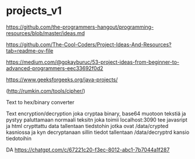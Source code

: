 # projects_v1

https://github.com/the-programmers-hangout/programming-resources/blob/master/ideas.md

https://github.com/The-Cool-Coders/Project-Ideas-And-Resources?tab=readme-ov-file

https://medium.com/@gokayburuc/53-project-ideas-from-beginner-to-advanced-programmers-eec33692f0d2

https://www.geeksforgeeks.org/java-projects/

(http://rumkin.com/tools/cipher/)

Text to hex/binary converter

Text encryption/decryption 
joka cryptaa binary, base64 muotoon tekstiä ja pystyy paluttamaan normaali teksitn 
joka toimii localhost:3090
tee javasript ja html
crypttattu data tallentaan tiedstohin jotka ovat /data/crypted kasniossa
ja kyn decryptanaan sillin tiedot tallentaan /data/decryptrd kansio tiedotoihin



DA
https://chatgpt.com/c/67221c20-f3ec-8012-abc1-7b7044a1f287